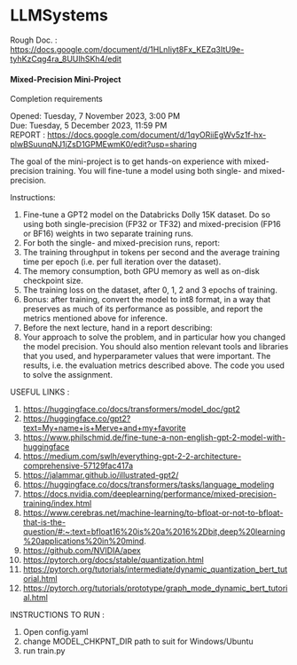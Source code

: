 # LLMSystems

Rough Doc. : https://docs.google.com/document/d/1HLnIiyt8Fx_KEZq3ItU9e-tyhKzCqg4ra_8UUIhSKh4/edit<br>

<h4>Mixed-Precision Mini-Project</h4>

Completion requirements

Opened: Tuesday, 7 November 2023, 3:00 PM <br>
Due: Tuesday, 5 December 2023, 11:59 PM <br>
REPORT : https://docs.google.com/document/d/1qyORiiEgWv5z1f-hx-plwBSuunqNJ1jZsD1GPMEwmK0/edit?usp=sharing <br>

The goal of the mini-project is to get hands-on experience with mixed-precision training. You will fine-tune a model using both single- and mixed-precision.

Instructions:

1. Fine-tune a GPT2 model on the Databricks Dolly 15K dataset. Do so using both single-precision (FP32 or TF32) and mixed-precision (FP16 or BF16) weights in two separate training runs. <br>
2. For both the single- and mixed-precision runs, report:<br>
3. The training throughput in tokens per second and the average training time per epoch (i.e. per full iteration over the dataset).<br>
4. The memory consumption, both GPU memory as well as on-disk checkpoint size.<br>
5. The training loss on the dataset, after 0, 1, 2 and 3 epochs of training.<br>
6. Bonus: after training, convert the model to int8 format, in a way that preserves as much of its performance as possible, and report the metrics mentioned above for inference.<br>
7. Before the next lecture, hand in a report describing:<br>
8. Your approach to solve the problem, and in particular how you changed the model precision. You should also mention relevant tools and libraries that you used, and hyperparameter values that were important. The results, i.e. the evaluation metrics described above. The code you used to solve the assignment.<br>


USEFUL LINKS : 

1. https://huggingface.co/docs/transformers/model_doc/gpt2 <br>
2. https://huggingface.co/gpt2?text=My+name+is+Merve+and+my+favorite <br>
3. https://www.philschmid.de/fine-tune-a-non-english-gpt-2-model-with-huggingface <br>
4. https://medium.com/swlh/everything-gpt-2-2-architecture-comprehensive-57129fac417a <br>
5. https://jalammar.github.io/illustrated-gpt2/ <br>
6. https://huggingface.co/docs/transformers/tasks/language_modeling <br>
7. https://docs.nvidia.com/deeplearning/performance/mixed-precision-training/index.html <br>
8. https://www.cerebras.net/machine-learning/to-bfloat-or-not-to-bfloat-that-is-the-question/#:~:text=bfloat16%20is%20a%2016%2Dbit,deep%20learning%20applications%20in%20mind. <br>
9. https://github.com/NVIDIA/apex <br>
10. https://pytorch.org/docs/stable/quantization.html <br>
11. https://pytorch.org/tutorials/intermediate/dynamic_quantization_bert_tutorial.html <br>
12. https://pytorch.org/tutorials/prototype/graph_mode_dynamic_bert_tutorial.html <br>



INSTRUCTIONS TO RUN : 

1. Open config.yaml
2. change MODEL_CHKPNT_DIR path to suit for Windows/Ubuntu
3. run train.py

